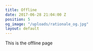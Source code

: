 ```yaml
---
title: Offline
date: 2017-06-28 21:04:00 Z
position: 5
og_image: "/uploads/rationale_og.jpg"
layout: default
---
```


This is the offline page
